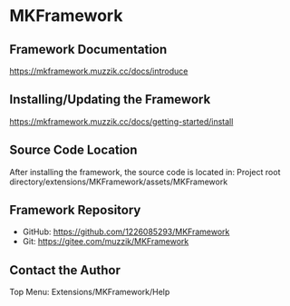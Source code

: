 # MKFramework

## Framework Documentation

https://mkframework.muzzik.cc/docs/introduce

## Installing/Updating the Framework

https://mkframework.muzzik.cc/docs/getting-started/install

## Source Code Location

After installing the framework, the source code is located in: Project root directory/extensions/MKFramework/assets/MKFramework

## Framework Repository

- GitHub: https://github.com/1226085293/MKFramework
- Git: https://gitee.com/muzzik/MKFramework

## Contact the Author

Top Menu: Extensions/MKFramework/Help